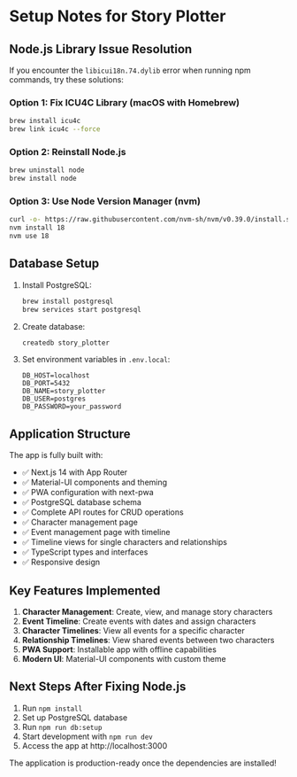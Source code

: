 # Setup Notes for Story Plotter

## Node.js Library Issue Resolution

If you encounter the `libicui18n.74.dylib` error when running npm commands, try these solutions:

### Option 1: Fix ICU4C Library (macOS with Homebrew)
```bash
brew install icu4c
brew link icu4c --force
```

### Option 2: Reinstall Node.js
```bash
brew uninstall node
brew install node
```

### Option 3: Use Node Version Manager (nvm)
```bash
curl -o- https://raw.githubusercontent.com/nvm-sh/nvm/v0.39.0/install.sh | bash
nvm install 18
nvm use 18
```

## Database Setup

1. Install PostgreSQL:
   ```bash
   brew install postgresql
   brew services start postgresql
   ```

2. Create database:
   ```bash
   createdb story_plotter
   ```

3. Set environment variables in `.env.local`:
   ```
   DB_HOST=localhost
   DB_PORT=5432
   DB_NAME=story_plotter
   DB_USER=postgres
   DB_PASSWORD=your_password
   ```

## Application Structure

The app is fully built with:
- ✅ Next.js 14 with App Router
- ✅ Material-UI components and theming
- ✅ PWA configuration with next-pwa
- ✅ PostgreSQL database schema
- ✅ Complete API routes for CRUD operations
- ✅ Character management page
- ✅ Event management page with timeline
- ✅ Timeline views for single characters and relationships
- ✅ TypeScript types and interfaces
- ✅ Responsive design

## Key Features Implemented

1. **Character Management**: Create, view, and manage story characters
2. **Event Timeline**: Create events with dates and assign characters
3. **Character Timelines**: View all events for a specific character
4. **Relationship Timelines**: View shared events between two characters
5. **PWA Support**: Installable app with offline capabilities
6. **Modern UI**: Material-UI components with custom theme

## Next Steps After Fixing Node.js

1. Run `npm install`
2. Set up PostgreSQL database
3. Run `npm run db:setup`
4. Start development with `npm run dev`
5. Access the app at http://localhost:3000

The application is production-ready once the dependencies are installed! 